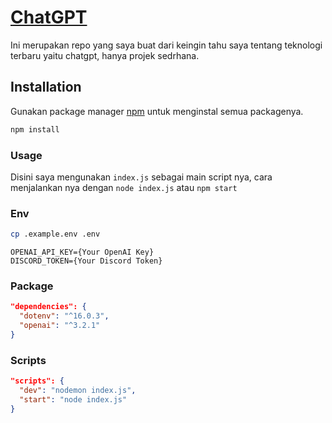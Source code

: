 # [ChatGPT](https://platform.openai.com/)

Ini merupakan repo yang saya buat dari keingin tahu saya tentang teknologi terbaru yaitu chatgpt, hanya projek sedrhana.

## Installation

Gunakan package manager [npm](https://nodejs.org/en) untuk menginstal semua packagenya.

```bash
npm install
```

### Usage

Disini saya mengunakan `index.js` sebagai main script nya,
cara menjalankan nya dengan `node index.js` atau `npm start`

### Env

```bash
cp .example.env .env
```

```env
OPENAI_API_KEY={Your OpenAI Key}
DISCORD_TOKEN={Your Discord Token}
```

### Package

```json
"dependencies": {
  "dotenv": "^16.0.3",
  "openai": "^3.2.1"
}
```

### Scripts

```json
"scripts": {
  "dev": "nodemon index.js",
  "start": "node index.js"
}
```
